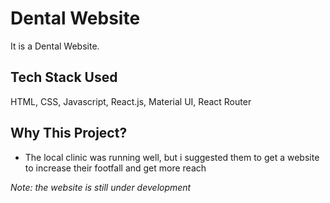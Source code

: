 # Dental Website

It is a Dental Website.

## Tech Stack Used

HTML, CSS, Javascript, React.js, Material UI, React Router

## Why This Project? 

- The local clinic was running well, but i suggested them to get a website to increase their footfall and get more reach

*Note: the website is still under development*


